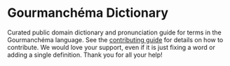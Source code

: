 
# Gourmanchéma Dictionary

Curated public domain dictionary and pronunciation guide for terms in the Gourmanchéma language. See the [contributing guide](https://github.com/drumworkteam/term/blob/make/.github/contributing.md) for details on how to contribute. We would love your support, even if it is just fixing a word or adding a single definition. Thank you for all your help!